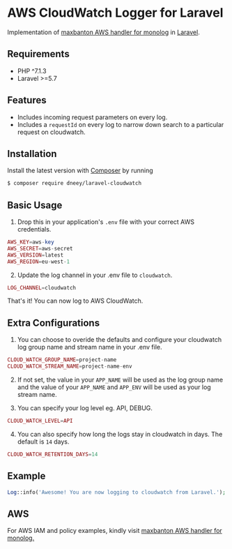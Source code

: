 # AWS CloudWatch Logger for Laravel

Implementation of [maxbanton AWS handler for monolog](https://github.com/maxbanton/cwh) in [Laravel](https://github.com/laravel/laravel).

## Requirements

- PHP ^7.1.3
- Laravel >=5.7

## Features

- Includes incoming request parameters on every log.
- Includes a `requestId` on every log to narrow down search to a particular request on cloudwatch.

## Installation

Install the latest version with [Composer](https://getcomposer.org/) by running

```bash
$ composer require dneey/laravel-cloudwatch
```

## Basic Usage

1. Drop this in your application's `.env` file with your correct AWS credentials.

```php
AWS_KEY=aws-key
AWS_SECRET=aws-secret
AWS_VERSION=latest
AWS_REGION=eu-west-1
```

2. Update the log channel in your .env file to `cloudwatch`.

```php
LOG_CHANNEL=cloudwatch
```

That's it! You can now log to AWS CloudWatch.

## Extra Configurations

1. You can choose to overide the defaults and configure your cloudwatch log group name and stream name in your .env file.

```php
CLOUD_WATCH_GROUP_NAME=project-name
CLOUD_WATCH_STREAM_NAME=project-name-env
```

2. If not set,
   the value in your `APP_NAME` will be used as the log group name and the value
   of your `APP_NAME` and `APP_ENV` will be used as your log stream name.

3. You can specify your log level eg. API, DEBUG.

```php
CLOUD_WATCH_LEVEL=API
```

4. You can also specify how long the logs stay in cloudwatch in days. The default is `14` days.

```php
CLOUD_WATCH_RETENTION_DAYS=14
```

## Example

```php
Log::info('Awesome! You are now logging to cloudwatch from Laravel.');
```

## AWS

For AWS IAM and policy examples, kindly visit [maxbanton AWS handler for monolog.](https://github.com/maxbanton/cwh)
